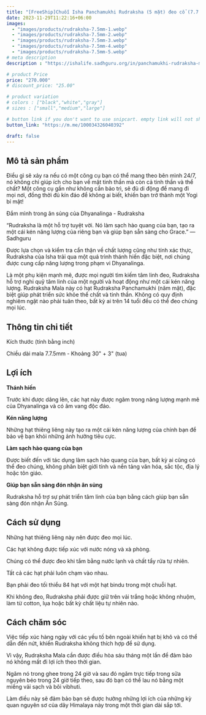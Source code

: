 ```yaml
---
title: "[FreeShip]Chuỗi Isha Panchamukhi Rudraksha (5 mặt) đeo cổ (7.7.5mm)"
date: 2023-11-29T11:22:16+06:00
images: 
  - "images/products/rudraksha-7.5mm-1.webp"
  - "images/products/rudraksha-7.5mm-2.webp"
  - "images/products/rudraksha-7.5mm-3.webp"
  - "images/products/rudraksha-7.5mm-4.webp"
  - "images/products/rudraksha-7.5mm-5.webp"
# meta description
description : "https://ishalife.sadhguru.org/in/panchamukhi-rudraksha-mala-8-mm-bead"

# product Price
price: "270.000"
# discount_price: "25.00"

# product variation
# colors : ["black","white","gray"]
# sizes : ["small","medium","large"]

# button link if you don't want to use snipcart. empty link will not show button
button_link: "https://m.me/100034326040392"

draft: false
---
```

<b><h2>Mô tả sản phẩm</h2></b>

Điều gì sẽ xảy ra nếu có một công cụ bạn có thể mang theo bên mình 24/7, nó không chỉ giúp ích cho bạn về mặt tinh thần mà còn cả tinh thần và thể chất? Một công cụ gần như không cần bảo trì, sẽ đủ di động để mang đi mọi nơi, đồng thời đủ kín đáo để không ai biết, khiến bạn trở thành một Yogi bí mật!

Đắm mình trong ân sủng của Dhyanalinga - Rudraksha

“Rudraksha là một hỗ trợ tuyệt vời. Nó làm sạch hào quang của bạn, tạo ra một cái kén năng lượng của riêng bạn và giúp bạn sẵn sàng cho Grace.” — Sadhguru 

Được lựa chọn và kiểm tra cẩn thận về chất lượng cũng như tính xác thực, Rudraksha của Isha trải qua một quá trình thánh hiến đặc biệt, nơi chúng được cung cấp năng lượng trong phạm vi Dhyanalinga.

Là một phụ kiện mạnh mẽ, được mọi người tìm kiếm tâm linh đeo, Rudraksha hỗ trợ nghi quỹ tâm linh của một người và hoạt động như một cái kén năng lượng. Rudraksha Mala này có hạt Rudraksha Panchamukhi (năm mặt), đặc biệt giúp phát triển sức khỏe thể chất và tinh thần. Không có quy định nghiêm ngặt nào phải tuân theo, bất kỳ ai trên 14 tuổi đều có thể đeo chúng mọi lúc.

<b><h2>Thông tin chi tiết</h2></b>

Kích thước (tính bằng inch)

Chiều dài mala 7.7.5mm - Khoảng 30" + 3" (tua)

<b><h2>Lợi ích</h2></b>

<b>Thánh hiến</b>

Trước khi được dâng lên, các hạt này được ngâm trong năng lượng mạnh mẽ của Dhyanalinga và có âm vang độc đáo.

<b>Kén năng lượng</b>

Những hạt thiêng liêng này tạo ra một cái kén năng lượng của chính bạn để bảo vệ bạn khỏi những ảnh hưởng tiêu cực.

<b>Làm sạch hào quang của bạn</b>

Được biết đến với tác dụng làm sạch hào quang của bạn, bất kỳ ai cũng có thể đeo chúng, không phân biệt giới tính và nền tảng văn hóa, sắc tộc, địa lý hoặc tôn giáo.

<b>Giúp bạn sẵn sàng đón nhận ân sủng</b>

Rudraksha hỗ trợ sự phát triển tâm linh của bạn bằng cách giúp bạn sẵn sàng đón nhận Ân Sủng.

<b><h2>Cách sử dụng</h2></b>

Những hạt thiêng liêng này nên được đeo mọi lúc.

Các hạt không được tiếp xúc với nước nóng và xà phòng.

Chúng có thể được đeo khi tắm bằng nước lạnh và chất tẩy rửa tự nhiên.

Tất cả các hạt phải luôn chạm vào nhau.

Bạn phải đeo tối thiểu 84 hạt với một hạt bindu trong một chuỗi hạt.

Khi không đeo, Rudraksha phải được giữ trên vải trắng hoặc không nhuộm, làm từ cotton, lụa hoặc bất kỳ chất liệu tự nhiên nào.

<b><h2>Cách chăm sóc</h2></b>

Việc tiếp xúc hàng ngày với các yếu tố bên ngoài khiến hạt bị khô và có thể dẫn đến nứt, khiến Rudraksha không thích hợp để sử dụng.

Vì vậy, Rudraksha Mala cần được điều hòa sáu tháng một lần để đảm bảo nó không mất đi lợi ích theo thời gian.

Ngâm nó trong ghee trong 24 giờ và sau đó ngâm trực tiếp trong sữa nguyên béo trong 24 giờ tiếp theo, sau đó bạn có thể lau nó bằng một miếng vải sạch và bôi vibhuti.

Làm điều này sẽ đảm bảo bạn sẽ được hưởng những lợi ích của những kỳ quan nguyên sơ của dãy Himalaya này trong một thời gian dài sắp tới.